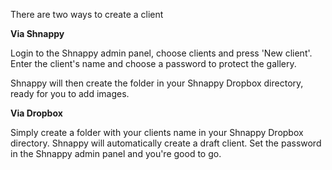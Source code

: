 There are two ways to create a client

**Via Shnappy**

Login to the Shnappy admin panel, choose clients and press 'New client'. Enter the client's name and choose a password
to protect the gallery.

Shnappy will then create the folder in your Shnappy Dropbox directory, ready for you to add images.

**Via Dropbox**

Simply create a folder with your clients name in your Shnappy Dropbox directory. Shnappy will automatically create a
draft client. Set the password in the Shnappy admin panel and you're good to go.
